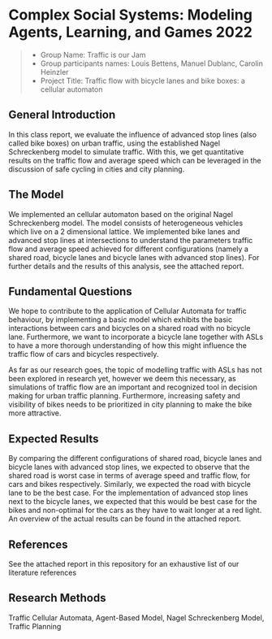 # Complex Social Systems: Modeling Agents, Learning, and Games 2022

> * Group Name: Traffic is our Jam
> * Group participants names: Louis Bettens, Manuel Dublanc, Carolin Heinzler
> * Project Title: Traffic flow with bicycle lanes and bike boxes: a cellular automaton

## General Introduction

In this class report, we evaluate the influence of advanced stop lines (also called bike boxes) 
on urban traffic, using the established Nagel Schreckenberg model to simulate traffic. With this, 
we get quantitative results on the traffic flow and average speed which can be leveraged in the 
discussion of safe cycling in cities and city planning. 

## The Model

We implemented an cellular automaton based on the original Nagel Schreckenberg model. The model 
consists of heterogeneous vehicles which live on a 2 dimensional lattice. We implemented bike lanes
and advanced stop lines at intersections to understand the parameters traffic flow and average
speed achieved for different configurations (namely a shared road, bicycle lanes and bicycle lanes
with advanced stop lines). For further details and the results of this analysis, see the attached
report.


## Fundamental Questions

We hope to contribute to the application of Cellular Automata for traffic behaviour, 
by implementing a basic model which exhibits the basic interactions between cars and bicycles 
on a shared road with no bicycle lane. Furthermore, we want to incorporate a bicycle lane 
together with ASLs to have a more thorough understanding of how this might influence the traffic 
flow of cars and bicycles respectively.

As far as our research goes, the topic of modelling traffic with ASLs has not been explored in 
research yet, however we deem this necessary, as simulations of traffic flow are an important 
and recognized tool in decision making for urban traffic planning. Furthermore, increasing safety 
and visibility of bikes needs to be prioritized in city planning to make the bike more attractive.

## Expected Results

By comparing the different configurations of shared road, bicycle lanes and bicycle lanes
with advanced stop lines, we expected to observe that the shared road is worst case in terms of
average speed and traffic flow, for cars and bikes respectively. Similarly, we expected the road 
with bicycle lane to be the best case. For the implementation of advanced stop lines next to the 
bicycle lanes, we expected that this would be best case for the bikes and non-optimal for the cars
as they have to wait longer at a red light. An overview of the actual results can be found in the
attached report. 

## References 

See the attached report in this repository for an exhaustive list of our literature references


## Research Methods

Traffic Cellular Automata, Agent-Based Model, Nagel Schreckenberg Model, Traffic Planning


